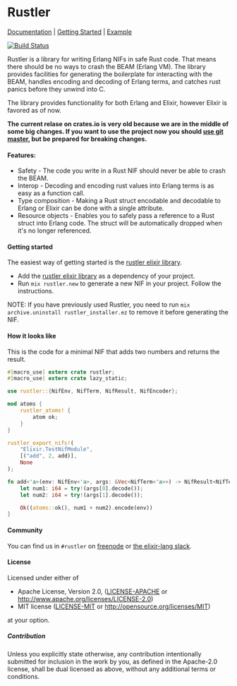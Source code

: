 # Rustler

[Documentation](https://docs.rs/rustler/) | [Getting Started](https://github.com/hansihe/Rustler/blob/master/README.md#getting-started) | [Example](https://github.com/hansihe/NifIo)

[![Build Status](https://travis-ci.org/hansihe/rustler.svg?branch=master)](https://travis-ci.org/hansihe/rustler)

Rustler is a library for writing Erlang NIFs in safe Rust code. That means
there should be no ways to crash the BEAM (Erlang VM). The library provides
facilities for generating the boilerplate for interacting with the BEAM,
handles encoding and decoding of Erlang terms, and catches rust panics before
they unwind into C.

The library provides functionality for both Erlang and Elixir, however Elixir
is favored as of now.

**The current relase on crates.io is very old because we are in the middle of some big changes. If you want to use the project now you should [use git master](https://github.com/hansihe/Rustler/issues/27#issuecomment-261367947), but be prepared for breaking changes.**

#### Features:
* Safety - The code you write in a Rust NIF should never be able to crash the BEAM.
* Interop - Decoding and encoding rust values into Erlang terms is as easy as a function call.
* Type composition - Making a Rust struct encodable and decodable to Erlang or Elixir can be done with a single attribute.
* Resource objects - Enables you to safely pass a reference to a Rust struct into Erlang code. The struct will be automatically dropped when it's no longer referenced.

#### Getting started
The easiest way of getting started is the [rustler elixir library](https://hex.pm/packages/rustler).

* Add the [rustler elixir library](https://hex.pm/packages/rustler) as a dependency of your project.
* Run `mix rustler.new` to generate a new NIF in your project. Follow the instructions.

NOTE: If you have previously used Rustler, you need to run `mix archive.uninstall rustler_installer.ez` to remove it before generating the NIF.

#### How it looks like
This is the code for a minimal NIF that adds two numbers and returns the result.
```rust
#[macro_use] extern crate rustler;
#[macro_use] extern crate lazy_static;

use rustler::{NifEnv, NifTerm, NifResult, NifEncoder};

mod atoms {
    rustler_atoms! {
        atom ok;
    }
}

rustler_export_nifs!(
    "Elixir.TestNifModule",
    [("add", 2, add)],
    None
);

fn add<'a>(env: NifEnv<'a>, args: &Vec<NifTerm<'a>>) -> NifResult<NifTerm<'a>> {
    let num1: i64 = try!(args[0].decode());
    let num2: i64 = try!(args[1].decode());

    Ok((atoms::ok(), num1 + num2).encode(env))
}
```

#### Community

You can find us in `#rustler` on [freenode](http://freenode.net/) or [the elixir-lang slack](https://elixir-slackin.herokuapp.com/).

#### License

Licensed under either of

 * Apache License, Version 2.0, ([LICENSE-APACHE](LICENSE-APACHE) or http://www.apache.org/licenses/LICENSE-2.0)
 * MIT license ([LICENSE-MIT](LICENSE-MIT) or http://opensource.org/licenses/MIT)

at your option.

##### Contribution

Unless you explicitly state otherwise, any contribution intentionally submitted
for inclusion in the work by you, as defined in the Apache-2.0 license, shall be dual licensed as above, without any
additional terms or conditions.
